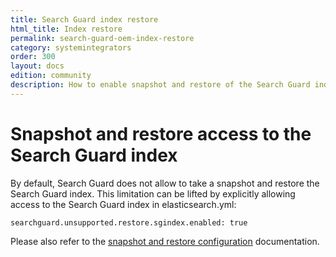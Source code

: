 ```yaml
---
title: Search Guard index restore
html_title: Index restore
permalink: search-guard-oem-index-restore
category: systemintegrators
order: 300
layout: docs
edition: community
description: How to enable snapshot and restore of the Search Guard index for regular users.
---
```


<!---
Copyright 2022 floragunn GmbH
-->

# Snapshot and restore access to the Search Guard index

By default, Search Guard does not allow to take a snapshot and restore the Search Guard index. This limitation can be lifted by explicitly allowing access to the Search Guard index in elasticsearch.yml:

```
searchguard.unsupported.restore.sgindex.enabled: true
```

Please also refer to the [snapshot and restore configuration](../_docs_roles_permissions/configuration_snapshots.md) documentation.

